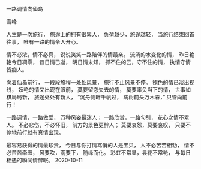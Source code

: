 一路调情向仙岛

雪峰


人生是一次旅行，
旅途上的拥有很累人，
负荷越少，旅途越轻，
当旅行结束回首往事，
唯有一路的情令人开心。

情不必浓，情不必真，
说说笑笑一路陪伴的情最亲。
流淌的水变化的情，
昨日艳艳今日凋零，
昔日情已逝，
明日情未知，
抓不住的云，守不住的情，
执情守情皆痴人。

向着仙岛前行，
一段段旅程一处处风景，
旅行不止风景不停。
褪色的情已淡出视线，
妖艳的情又出现在眼前，
莫要留恋失去的情，
莫要辜负当下的情，
世事如棋局局新，
旅途处处有新人，
“沉舟侧畔千帆过，
病树前头万木春，”
只管向前行！

一路调情，一路做爱，
万种风姿最迷人；
一路欣赏，一路勾引，
花心之情不累人。
不必悲伤，不必怀旧，
前方的景色更醉人；
莫要哀怨，莫要哀叹，
只要不停地前行就有真情出现。

最容易获得的情最珍贵，
今日与你打情骂俏的人是宝贝，
人不必苦苦相劝，
情不必苦苦牵缠，
风要吹，雨要下，
随缘而化。
彩虹不常显，昙花不常艳，
与每日相遇的瞬间情醉眠。
2020-10-11



